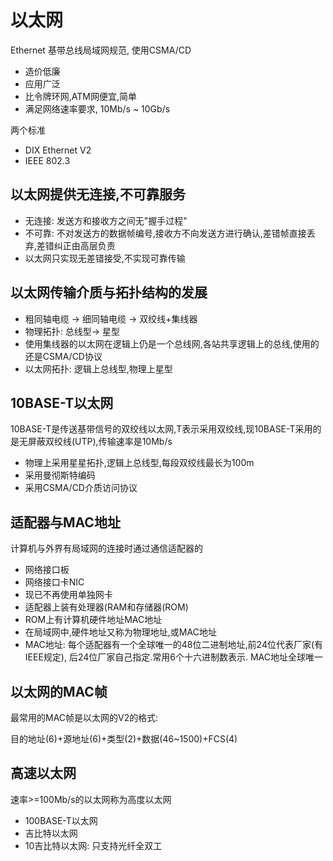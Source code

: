 # 以太网

Ethernet 基带总线局域网规范, 使用CSMA/CD

- 造价低廉
- 应用广泛
- 比令牌环网,ATM网便宜,简单
- 满足网络速率要求, 10Mb/s ~ 10Gb/s

两个标准

- DIX Ethernet V2
- IEEE 802.3

## 以太网提供无连接,不可靠服务

- 无连接: 发送方和接收方之间无"握手过程"
- 不可靠: 不对发送方的数据帧编号,接收方不向发送方进行确认,差错帧直接丢弃,差错纠正由高层负责
- 以太网只实现无差错接受,不实现可靠传输

## 以太网传输介质与拓扑结构的发展

- 粗同轴电缆 -> 细同轴电缆 -> 双绞线+集线器
- 物理拓扑: 总线型-> 星型
- 使用集线器的以太网在逻辑上仍是一个总线网,各站共享逻辑上的总线,使用的还是CSMA/CD协议
- 以太网拓扑: 逻辑上总线型,物理上星型

## 10BASE-T以太网

10BASE-T是传送基带信号的双绞线以太网,T表示采用双绞线,现10BASE-T采用的是无屏蔽双绞线(UTP),传输速率是10Mb/s

- 物理上采用星星拓扑,逻辑上总线型,每段双绞线最长为100m
- 采用曼彻斯特编码
- 采用CSMA/CD介质访问协议

## 适配器与MAC地址

计算机与外界有局域网的连接时通过通信适配器的

- 网络接口板
- 网络接口卡NIC
- 现已不再使用单独网卡
- 适配器上装有处理器(RAM和存储器(ROM)
- ROM上有计算机硬件地址MAC地址
- 在局域网中,硬件地址又称为物理地址,或MAC地址
- MAC地址: 每个适配器有一个全球唯一的48位二进制地址,前24位代表厂家(有IEEE规定), 后24位厂家自己指定.常用6个十六进制数表示. MAC地址全球唯一

## 以太网的MAC帧

最常用的MAC帧是以太网的V2的格式:  

目的地址(6)+源地址(6)+类型(2)+数据(46~1500)+FCS(4)

## 高速以太网

速率>=100Mb/s的以太网称为高度以太网

- 100BASE-T以太网
- 吉比特以太网
- 10吉比特以太网: 只支持光纤全双工
